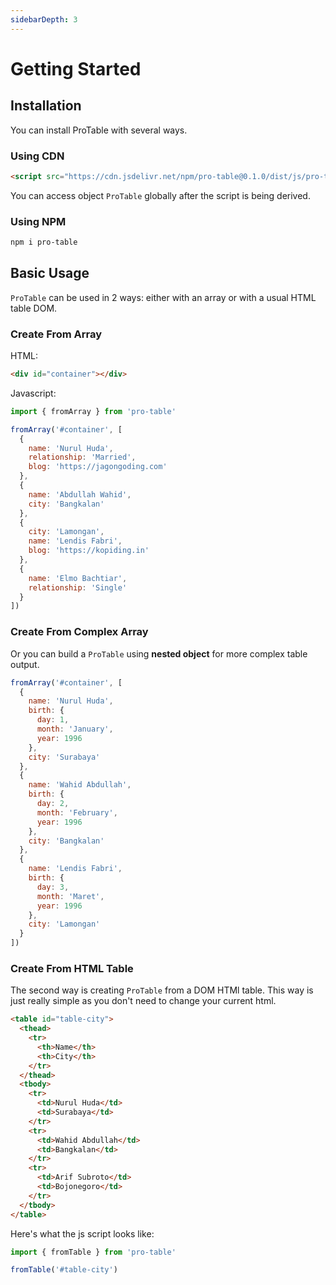 ```yaml
---
sidebarDepth: 3
---
```


# Getting Started

## Installation

You can install ProTable with several ways.

### Using CDN

```html
<script src="https://cdn.jsdelivr.net/npm/pro-table@0.1.0/dist/js/pro-table.min.js"></script>
```

You can access object `ProTable` globally after the script is being derived.

### Using NPM

```bash
npm i pro-table
```

## Basic Usage

`ProTable` can be used in 2 ways: either with an array or with a usual HTML table DOM. 

### Create From Array

HTML:

```html
<div id="container"></div>
```

Javascript:

```js
import { fromArray } from 'pro-table'

fromArray('#container', [
  {
    name: 'Nurul Huda',
    relationship: 'Married',
    blog: 'https://jagongoding.com'
  },
  {
    name: 'Abdullah Wahid',
    city: 'Bangkalan'
  },
  {
    city: 'Lamongan',
    name: 'Lendis Fabri',
    blog: 'https://kopiding.in'
  },
  {
    name: 'Elmo Bachtiar',
    relationship: 'Single'
  }
])
```

### Create From Complex Array

Or you can build a `ProTable` using **nested object** for more complex table output.

```js
fromArray('#container', [
  {
    name: 'Nurul Huda',
    birth: {
      day: 1,
      month: 'January',
      year: 1996
    },
    city: 'Surabaya'
  },
  {
    name: 'Wahid Abdullah',
    birth: {
      day: 2,
      month: 'February',
      year: 1996
    },
    city: 'Bangkalan'
  },
  {
    name: 'Lendis Fabri',
    birth: {
      day: 3,
      month: 'Maret',
      year: 1996
    },
    city: 'Lamongan'
  }
])
```

### Create From HTML Table

The second way is creating `ProTable` from a DOM HTMl table. This way is just really simple as you don't need to change your
current html.

```html
<table id="table-city">
  <thead>
    <tr>
      <th>Name</th>
      <th>City</th>
    </tr>
  </thead>
  <tbody>
    <tr>
      <td>Nurul Huda</td>
      <td>Surabaya</td>
    </tr>
    <tr>
      <td>Wahid Abdullah</td>
      <td>Bangkalan</td>
    </tr>
    <tr>
      <td>Arif Subroto</td>
      <td>Bojonegoro</td>
    </tr>
  </tbody>
</table>
```

Here's what the js script looks like:

```js
import { fromTable } from 'pro-table'

fromTable('#table-city')
```
